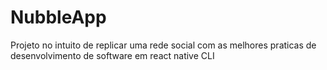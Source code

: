 # NubbleApp
Projeto no intuito de replicar uma rede social com as melhores praticas de desenvolvimento de software em react native CLI

